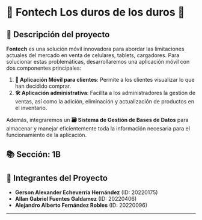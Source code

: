 # 🌟 Fontech Los duros de los duros 🌟

## 📜 Descripción del proyecto

**Fontech** es una solución móvil innovadora para abordar las limitaciones actuales del mercado en venta de celulares, tablets, cargadores.
Para solucionar estas problemáticas, desarrollaremos una aplicación móvil con dos componentes principales:

1. **📱 Aplicación Móvil para clientes**: Permite a los clientes visualizar lo que han decidido comprar.
2. **🛠️ Aplicación administrativa**: Facilita a los administradores la gestión de ventas, así como la adición, eliminación y actualización de productos en el inventario.

Además, integraremos un **🗃️ Sistema de Gestión de Bases de Datos** para almacenar y manejar eficientemente toda la información necesaria para el funcionamiento de la aplicación.

## 📚 Sección: 1B

## 👥 Integrantes del Proyecto

- **Gerson Alexander Echeverría Hernández** (ID: 20220175)
- **Allan Gabriel Fuentes Galdamez** (ID: 20220406)
- **Alejandro Alberto Fernández Robles** (ID: 20220096)

---
